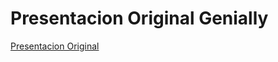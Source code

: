 # Presentacion Original Genially
[Presentacion Original](https://view.genially.com/67eecdd88c51f43587be8eb6/presentation-sympy)
